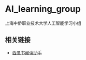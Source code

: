 # AI_learning_group

上海中侨职业技术大学人工智能学习小组


## 相关链接

* [西瓜书阅读助手](https://www.coze.cn/store/agent/7487918070238085131?bid=6fqkg9mig201v&bot_id=true "coze搭建的西瓜书阅读助手")

